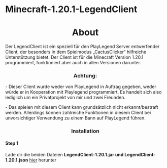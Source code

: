 # Minecraft-1.20.1-LegendClient

<h1 align="center">About</h1>
</p>Der LegendClient ist ein speziell für den PlayLegend Server entwerfender Client, der besonders in dem Spielmodus „CactusClicker“ hilfreiche Unterstützung bietet. Der Client ist für die Minecraft Version 1.20.1 programmiert, funktioniert aber auch in allen Versionen darunter. </p>
<h3 align="center"> Achtung: </h3>
</p>
-	Dieser Client wurde weder von PlayLegend in Auftrag gegeben, weder würde er in Kooperation mit Playlegend programmiert. Es handelt sich also lediglich um ein Privatprojekt von mir und zwei Freunden. <p align="left">
</p>
</p>
-	Das spielen mit diesem Client kann grundsätzlich nicht erkannt/bestraft werden. Allerdings können zahlreiche Funktionen in diesem Client bei unvorsichtiger Verwendung zu einem Bann auf PlayLegend führen. 
<p align="left">
</p>



<h3 align="center">Installation</h3>

<h4>Step 1</h4>
</p> Lade dir die beiden Dateien <b>LegendClient-1.20.1.jar<b> und </b>LegendClient-1.20.1.json</b> <a href="[https://www.visitlondon.com/de](https://github.com/Bogolab/Minecraft-1.20.1-LegendClient/releases/tag/LegendClient)https://github.com/Bogolab/Minecraft-1.20.1-LegendClient/releases/tag/LegendClient">hier</a>  herunter
 <p align="left">
</p>
